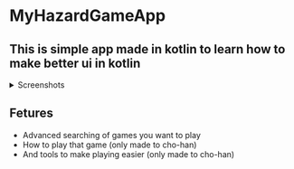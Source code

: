 # MyHazardGameApp 
## This is simple app made in kotlin to learn how to make better ui in kotlin
<details>
  <summary>Screenshots</summary>
  
  ![image](https://github.com/user-attachments/assets/3b3581ba-8434-473a-a897-a0aff0b2389d)
  ![image](https://github.com/user-attachments/assets/0b52b6c3-ebf4-4fe6-989c-55dbefeabecb)
  ![image](https://github.com/user-attachments/assets/a7cc274e-73e8-407f-82cd-66325f265a01)
  ![image](https://github.com/user-attachments/assets/241db7c6-4fa1-4691-a12a-e0940058d0d0)
  ![image](https://github.com/user-attachments/assets/dfefa41b-882d-4017-a8b0-7b52604477a0)
  ![image](https://github.com/user-attachments/assets/dc5a3cb5-313c-4a9d-9107-57d4c98f21b2)
  ![image](https://github.com/user-attachments/assets/b8c04ff0-4e4c-4d08-90c4-5c99c0ca0518)
  ![image](https://github.com/user-attachments/assets/d642208d-16b3-45cc-b8cc-26fabca37745)
  ![image](https://github.com/user-attachments/assets/60b005d0-0690-4f4c-b66c-109f3311baba)
  ![image](https://github.com/user-attachments/assets/c4ccc793-eae8-4451-b617-a04fbd8d16d0)
  ![image](https://github.com/user-attachments/assets/aa076324-e5b3-4588-be49-f3f4ae21660f)

</details>

## Fetures
- Advanced searching of games you want to play
- How to play that game (only made to cho-han)
- And tools to make playing easier (only made to cho-han) 
